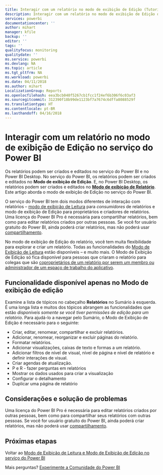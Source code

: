 ```yaml
---
title: Interagir com um relatório no modo de exibição de Edição (Tutorial)
description: Interagir com um relatório no modo de exibição de Edição do relatório no serviço do Power BI
services: powerbi
documentationcenter: ''
author: mihart
manager: kfile
backup: ''
editor: ''
tags: ''
qualityfocus: monitoring
qualitydate: ''
ms.service: powerbi
ms.devlang: NA
ms.topic: article
ms.tgt_pltfrm: NA
ms.workload: powerbi
ms.date: 04/11/2018
ms.author: mihart
LocalizationGroup: Reports
ms.openlocfilehash: eea3bcb040f5267cb1fcc1f24ef6b306f6c03af3
ms.sourcegitcommit: 312390f18b99de1123bf7a7674c6dffa8088529f
ms.translationtype: HT
ms.contentlocale: pt-BR
ms.lasthandoff: 04/16/2018
---
```

# <a name="interact-with-a-report-in-editing-view-in-power-bi-service"></a>Interagir com um relatório no modo de exibição de Edição no serviço do Power BI
Os relatórios podem ser criados e editados no serviço do Power BI e no Power BI Desktop. No serviço do Power BI, os relatórios podem ser criados e editados no **Modo de exibição de Edição**. E, no Power BI Desktop, os relatórios podem ser criados e editados no [**Modo de exibição de Relatório**](desktop-report-view.md). Este artigo aborda o modo de exibição de Edição no serviço do Power BI. 

O serviço do Power BI tem dois modos diferentes de interação com relatórios – [modo de exibição de Leitura](service-reading-view-and-editing-view.md) para *consumidores* de relatórios e modo de exibição de Edição para proprietários e criadores de relatórios.  Uma licença do Power BI Pro é necessária para compartilhar relatórios, bem como para editar relatórios criados por outras pessoas. Se você for usuário gratuito do Power BI, ainda poderá criar relatórios, mas não poderá usar [compartilhamento](service-share-reports.md).    

No modo de exibição de Edição do relatório, você tem muita flexibilidade para explorar e criar um relatório. Todas as funcionalidades do [Modo de Exibição de Leitura](service-reading-view-and-editing-view.md) estão disponíveis – e muito mais. O Modo de Exibição de Edição só fica disponível para pessoas que criaram o relatório para colegas que são [coproprietários de um relatório por serem um membro ou administrador de um espaço de trabalho do aplicativo](service-create-distribute-apps.md).

## <a name="functionality-only-available-in-editing-view"></a>Funcionalidade disponível apenas no Modo de exibição de edição
Examine a lista de tópicos no cabeçalho **Relatórios** no Sumário à esquerda. É uma longa lista e muitos dos tópicos abrangem as funcionalidades que estão *disponíveis somente se você tiver permissões de edição para um relatório*.  Para ajudá-lo a navegar pelo Sumário, o Modo de Exibição de Edição é necessário para o seguinte:

* Criar, editar, renomear, compartilhar e excluir relatórios.
* Adicionar, renomear, reorganizar e excluir páginas do relatório.
* Formatar relatórios.
* Adicionar visualizações, caixas de texto e formas a um relatório.
* Adicionar filtros de nível de visual, nível de página e nível de relatório e definir interações de visual.
* Criar agendas de atualização.
* P e R - fazer perguntas em relatórios
* Mostrar os dados usados para criar a visualização 
* Configurar o detalhamento
* Duplicar uma página de relatório

## <a name="considerations-and-troubleshooting"></a>Considerações e solução de problemas
Uma licença do Power BI Pro é necessária para editar relatórios criados por outras pessoas, bem como para compartilhar seus relatórios com outras pessoas.  Se você for usuário gratuito do Power BI, ainda poderá criar relatórios, mas não poderá usar [compartilhamento](service-share-reports.md).


## <a name="next-steps"></a>Próximas etapas
Voltar ao [Modo de Exibição de Leitura e Modo de Exibição de Edição no serviço do Power BI](service-reading-view-and-editing-view.md)

Mais perguntas? [Experimente a Comunidade do Power BI](http://community.powerbi.com/)

